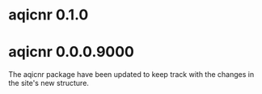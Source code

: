 # aqicnr 0.1.0

# aqicnr 0.0.0.9000

The aqicnr package have been updated to keep track with the changes in the site's new structure.
